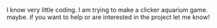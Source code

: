 I know very little coding. I am trying to make a clicker aquarium game. maybe. if you want to help or are interested in the project let me know!

